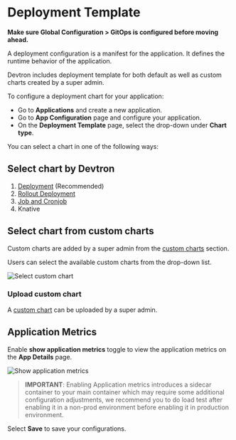 # Deployment Template

**Make sure Global Configuration > GitOps is configured before moving ahead.**

A deployment configuration is a manifest for the application. It defines the runtime behavior of the application.

Devtron includes deployment template for both default as well as custom charts created by a super admin.

To configure a deployment chart for your application:

* Go to **Applications** and create a new application.
* Go to **App Configuration** page and configure your application.
* On the **Deployment Template** page, select the drop-down under **Chart type**.

You can select a chart in one of the following ways:

## Select chart by Devtron

1. [Deployment](https://docs.devtron.ai/usage/applications/creating-application/deployment-template/deployment) (Recommended)
2. [Rollout Deployment](deployment-template/rollout-deployment.md)
3. [Job and Cronjob](deployment-template/job-and-cronjob.md)
4. Knative

## Select chart from custom charts

Custom charts are added by a super admin from the [custom charts](../global-configurations/custom-charts.md) section.

Users can select the available custom charts from the drop-down list.

![Select custom chart](https://devtron-public-asset.s3.us-east-2.amazonaws.com/custom-charts/use-custom-chart.png)

### Upload custom chart

A [custom chart](../global-configurations/custom-charts.md) can be uploaded by a super admin.

## Application Metrics

Enable **show application metrics** toggle to view the application metrics on the **App Details** page.

![Show application metrics](https://devtron-public-asset.s3.us-east-2.amazonaws.com/custom-charts/show-application-metrics.png)

> **IMPORTANT**: Enabling Application metrics introduces a sidecar container to your main container which may require some additional configuration adjustments, we recommend you to do load test after enabling it in a non-prod environment before enabling it in production environment.

Select **Save** to save your configurations.